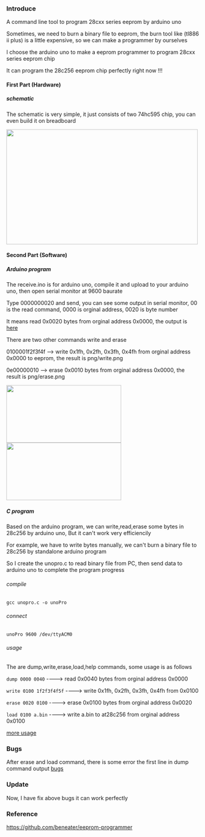 ### Introduce

A command line tool to program 28cxx series eeprom by arduino uno

Sometimes, we need to burn a binary file to eeprom, the burn tool like (tl886 ii plus) is a little expensive, so we can make a programmer by ourselves

I choose the arduino uno to make a eeprom programmer to program 28cxx series eeprom chip

It can program the 28c256 eeprom chip perfectly right now !!!

#### First Part (Hardware)

##### schematic

The schematic is very simple, it just consists of two 74hc595 chip, you can even build it on breadboard

<img src="https://github.com/2076625923/arduino-programmer/blob/main/sch/sch.png" width="500" height="300">    

#### Second Part (Software)

##### Arduino program

The receive.ino is for arduino uno, compile it and upload to your arduino uno, then open serial monitor at 9600 baurate

Type 0000000020 and send, you can see some output in serial monitor,  00 is the read command,  0000 is orginal address,  0020 is byte number

It means read 0x0020 bytes from orginal address 0x0000, the output is [here](https://github.com/2076625923/arduino-programmer/blob/main/png/dump.png)

There are two other commands write and erase

0100001f2f3f4f --> write 0x1fh, 0x2fh, 0x3fh, 0x4fh from orginal address 0x0000 to eeprom, the result is png/write.png

0e00000010 --> erase 0x0010 bytes from orginal address 0x0000, the result is png/erase.png

<img src="https://github.com/2076625923/arduino-programmer/blob/main/png/write.png" width="300" height="150">                  <img src="https://github.com/2076625923/arduino-programmer/blob/main/png/erase.png" width="300" height="150">

##### C program

Based on the arduino program, we can write,read,erase some bytes in 28c256 by arduino uno, But it can't work very efficiencily

For example, we have to write bytes manually, we can't burn a binary file to 28c256 by standalone arduino program

So I create the unopro.c to read binary file from PC, then send data to arduino uno to complete the program progress

###### compile
``` gcc unopro.c -o unoPro ```
###### connect
``` unoPro 9600 /dev/ttyACM0 ```
###### usage

The are dump,write,erase,load,help commands, some usage is as follows

``` dump 0000 0040 ```  ----> read 0x0040 bytes from orginal address 0x0000

``` write 0100 1f2f3f4f5f ```  ----> write 0x1fh, 0x2fh, 0x3fh, 0x4fh from 0x0100

``` erase 0020 0100 ```  ----> erase 0x0100 bytes from orginal address 0x0020

``` load 0100 a.bin ```  ----> write a.bin to at28c256 from orginal address 0x0100

[more usage](https://github.com/2076625923/arduino-programmer/blob/main/png/fix.png)

### Bugs

After erase and load command, there is some error the first line in dump command output [bugs](https://github.com/2076625923/arduino-programmer/blob/main//png/bugs.png)

### Update

Now, I have fix above bugs it can work perfectly

### Reference

https://github.com/beneater/eeprom-programmer
